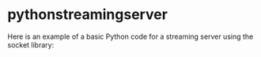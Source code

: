 # pythonstreamingserver
Here is an example of a basic Python code for a streaming server using the socket library:
